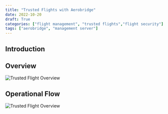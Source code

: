 ```yaml
---
title: "Trusted Flights with Aerobridge"
date: 2022-10-20
draft: True
categories: ["flight management", "trusted flights","flight security"]
tags: ["aerobridge", "management server"]
---
```


## Introduction

<!--more-->


## Overview 
![Trusted Flight Overview](/images/aerobridge_trusted_flight/Aerobridge-Trusted-Flight-overview.png)


## Operational Flow 
![Trusted Flight Overview](/images/aerobridge_trusted_flight/Aerobridge-Trusted-Flight-GCS.png)